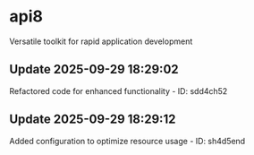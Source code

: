 # api8
Versatile toolkit for rapid application development

## Update 2025-09-29 18:29:02
Refactored code for enhanced functionality - ID: sdd4ch52


## Update 2025-09-29 18:29:12
Added configuration to optimize resource usage - ID: sh4d5end

